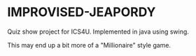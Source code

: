 IMPROVISED-JEAPORDY
===================

Quiz show project for ICS4U. Implemented in java using swing.

This may end up a bit more of a "Millionaire" style game.

